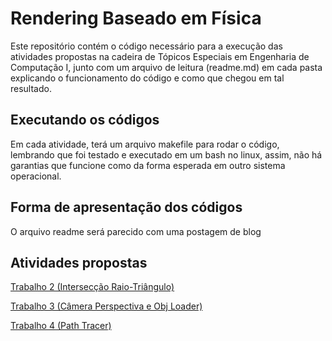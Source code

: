 # Rendering Baseado em Física

Este repositório contém o código necessário para a execução das atividades propostas na cadeira de Tópicos Especiais em Engenharia de Computação I, junto com um arquivo de leitura (readme.md) em cada pasta explicando o funcionamento do código e como que chegou em tal resultado.

## Executando os códigos
Em cada atividade, terá um arquivo makefile para rodar o código, lembrando que foi testado e executado em um bash no linux, assim, não há garantias que funcione como da forma esperada em outro sistema operacional.

## Forma de apresentação dos códigos
O arquivo readme será parecido com uma postagem de blog

## Atividades propostas
[Trabalho 2 (Intersecção Raio-Triângulo)](https://github.com/nycholassousa/RenderingBaseadoEmFisica/tree/master/Atividade%202)

[Trabalho 3 (Câmera Perspectiva e Obj Loader)](https://github.com/nycholassousa/RenderingBaseadoEmFisica/tree/master/Atividade%203)

[Trabalho 4 (Path Tracer)](https://github.com/nycholassousa/RenderingBaseadoEmFisica/tree/master/Atividade%204)